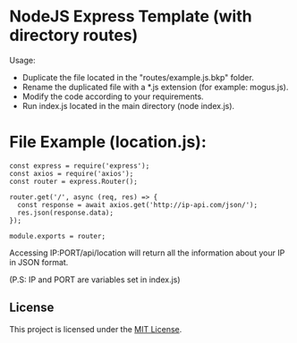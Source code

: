 # NodeJS Express Template (with directory routes)

Usage:
- Duplicate the file located in the "routes/example.js.bkp" folder.
- Rename the duplicated file with a *.js extension (for example: mogus.js).
- Modify the code according to your requirements.
- Run index.js located in the main directory (node index.js).

# File Example (location.js):
```
const express = require('express');
const axios = require('axios');
const router = express.Router();

router.get('/', async (req, res) => {
  const response = await axios.get('http://ip-api.com/json/');
  res.json(response.data);
});

module.exports = router;
```

Accessing IP:PORT/api/location will return all the information about your IP in JSON format.

(P.S: IP and PORT are variables set in index.js)





## License

This project is licensed under the [MIT License](LICENSE).

